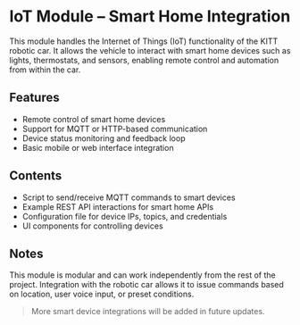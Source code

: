 # IoT Module – Smart Home Integration

This module handles the Internet of Things (IoT) functionality of the KITT robotic car. It allows the vehicle to interact with smart home devices such as lights, thermostats, and sensors, enabling remote control and automation from within the car.

## Features

- Remote control of smart home devices
- Support for MQTT or HTTP-based communication
- Device status monitoring and feedback loop
- Basic mobile or web interface integration

## Contents

- Script to send/receive MQTT commands to smart devices
- Example REST API interactions for smart home APIs
- Configuration file for device IPs, topics, and credentials
- UI components for controlling devices

## Notes

This module is modular and can work independently from the rest of the project. Integration with the robotic car allows it to issue commands based on location, user voice input, or preset conditions.

> More smart device integrations will be added in future updates.